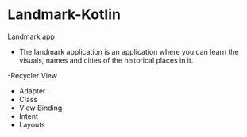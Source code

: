 # Landmark-Kotlin
Landmark app


- The landmark application is an application where you can learn the visuals, names and cities of the historical places in it.

-Recycler View
- Adapter
- Class
- View Binding
- Intent
- Layouts
